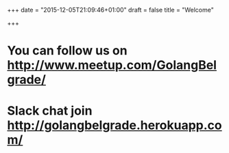 +++
date = "2015-12-05T21:09:46+01:00"
draft = false
title = "Welcome"

+++
# You can follow us on http://www.meetup.com/GolangBelgrade/
# Slack chat join http://golangbelgrade.herokuapp.com/

